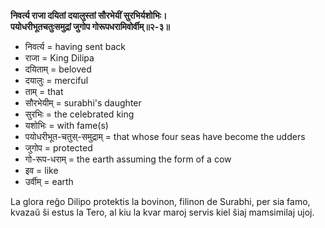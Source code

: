 **निवर्त्य राजा दयितां दयालुस्तां सौरभेयीं सुरभिर्यशोभिः।**  
**पयोधरीभूतचतुःसमुद्रां जुगोप गोरूपधरामिवोर्वीम्॥२-३॥**

*   निवर्त्य = having sent back
*   राजा = King Dilipa
*   दयिताम् = beloved
*   दयालुः = merciful
*   ताम् = that
*   सौरभेयीम् = surabhi's daughter
*   सुरभिः = the celebrated king
*   यशोभिः = with fame(s)
*   पयोधरीभूत-चतुस्-समुद्राम् = that whose four seas have become the udders
*   जुगोप = protected
*   गो-रूप-धराम् = the earth assuming the form of a cow
*   इव = like
*   उर्वीम् = earth

La glora reĝo Dilipo protektis la bovinon, filinon de Surabhi, per sia famo, kvazaŭ ŝi estus la Tero, al kiu la kvar maroj servis kiel ŝiaj mamsimilaj ujoj.